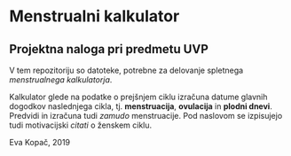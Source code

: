 # Menstrualni kalkulator
## Projektna naloga pri predmetu UVP

V tem repozitoriju so datoteke, potrebne za delovanje spletnega *menstrualnega kalkulatorja*.

Kalkulator glede na podatke o prejšnjem ciklu izračuna datume glavnih dogodkov naslednjega cikla, tj. **menstruacija**, **ovulacija** in **plodni dnevi**. Predvidi in izračuna tudi *zamudo* menstruacije. Pod naslovom se izpisujejo tudi motivacijski *citati* o ženskem ciklu.

Eva Kopač, 2019
